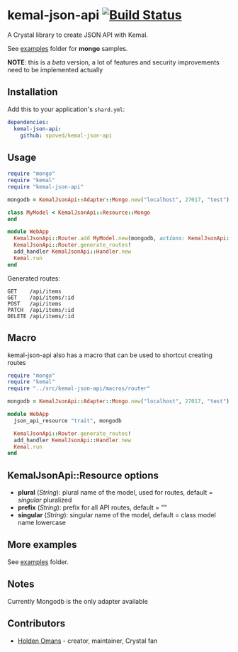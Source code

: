 # kemal-json-api [![Build Status](https://travis-ci.org/spoved/kemal-json-api.svg?branch=master)](https://travis-ci.org/spoved/kemal-json-api)

A Crystal library to create JSON API with Kemal.

See [examples](https://github.com/spoved/kemal-json-api/tree/master/examples) folder for **mongo** samples.

**NOTE**: this is a *beta* version, a lot of features and security improvements need to be implemented actually

## Installation

Add this to your application's `shard.yml`:

```yaml
dependencies:
  kemal-json-api:
    github: spoved/kemal-json-api
```

## Usage

```ruby
require "mongo"
require "kemal"
require "kemal-json-api"

mongodb = KemalJsonApi::Adapter::Mongo.new("localhost", 27017, "test")

class MyModel < KemalJsonApi::Resource::Mongo
end

module WebApp
  KemalJsonApi::Router.add MyModel.new(mongodb, actions: KemalJsonApi::ALL_ACTIONS, prefix: "api", singular: "item")
  KemalJsonApi::Router.generate_routes!
  add_handler KemalJsonApi::Handler.new
  Kemal.run
end
```

Generated routes:

```
GET    /api/items
GET    /api/items/:id
POST   /api/items
PATCH  /api/items/:id
DELETE /api/items/:id
```

## Macro
kemal-json-api also has a macro that can be used to shortcut creating routes

```ruby
require "mongo"
require "kemal"
require "../src/kemal-json-api/macros/router"

mongodb = KemalJsonApi::Adapter::Mongo.new("localhost", 27017, "test")

module WebApp
  json_api_resource "trait", mongodb

  KemalJsonApi::Router.generate_routes!
  add_handler KemalJsonApi::Handler.new
  Kemal.run
end
```

## KemalJsonApi::Resource options

- **plural** (*String*): plural name of the model, used for routes, default = *singular* pluralized
- **prefix** (*String*): prefix for all API routes, default = ""
- **singular** (*String*): singular name of the model, default = class model name lowercase

## More examples

See [examples](https://github.com/spoved/kemal-json-api/tree/master/examples) folder.

## Notes

Currently Mongodb is the only adapter available

## Contributors

- [Holden Omans](https://github.com/kalinon) - creator, maintainer, Crystal fan
